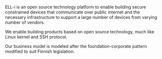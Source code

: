 ELL-i is an open source technology platform to enable building secure
constrained devices that communicate over public internet and the
necessary infrastructure to support a large number of devices from
varying number of vendors.

We enable building products based on open source technology,
much like Linux kernel and SSH protocol.

Our business model is modeled after the foundation-corporate pattern
modified to suit Finnish legislation.
